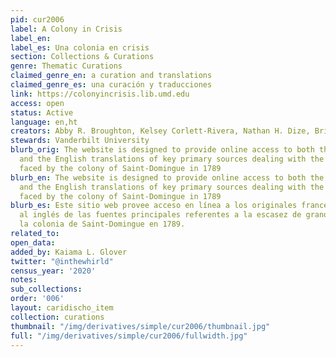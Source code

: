 ```yaml
---
pid: cur2006
label: A Colony in Crisis
label_en:
label_es: Una colonia en crisis
section: Collections & Curations
genre: Thematic Curations
claimed_genre_en: a curation and translations
claimed_genre_es: una curación y traducciones
link: https://colonyincrisis.lib.umd.edu
access: open
status: Active
language: en,ht
creators: Abby R. Broughton, Kelsey Corlett-Rivera, Nathan H. Dize, Brittany de Gail
stewards: Vanderbilt University
blurb_orig: The website is designed to provide online access to both the French originals
  and the English translations of key primary sources dealing with the grain shortage
  faced by the colony of Saint-Domingue in 1789
blurb_en: The website is designed to provide online access to both the French originals
  and the English translations of key primary sources dealing with the grain shortage
  faced by the colony of Saint-Domingue in 1789
blurb_es: Este sitio web provee acceso en línea a los originales franceses y las traducciones
  al inglés de las fuentes principales referentes a la escasez de grano que enfrentó
  la colonia de Saint-Domingue en 1789.
related_to:
open_data:
added_by: Kaiama L. Glover
twitter: "@inthewhirld"
census_year: '2020'
notes:
sub_collections:
order: '006'
layout: caridischo_item
collection: curations
thumbnail: "/img/derivatives/simple/cur2006/thumbnail.jpg"
full: "/img/derivatives/simple/cur2006/fullwidth.jpg"
---
```

